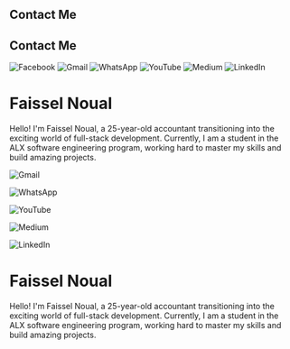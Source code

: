 ## Contact Me


## Contact Me

![Facebook](https://img.shields.io/badge/Facebook-%231877F2.svg?style=for-the-badge&logo=Facebook&logoColor=white) ![Gmail](https://img.shields.io/badge/Gmail-D14836?style=for-the-badge&logo=gmail&logoColor=white)   ![WhatsApp](https://img.shields.io/badge/WhatsApp-25D366?style=for-the-badge&logo=whatsapp&logoColor=white)  ![YouTube](https://img.shields.io/badge/YouTube-%23FF0000.svg?style=for-the-badge&logo=YouTube&logoColor=white) ![Medium](https://img.shields.io/badge/Medium-12100E?style=for-the-badge&logo=medium&logoColor=white) ![LinkedIn](https://img.shields.io/badge/linkedin-%230077B5.svg?style=for-the-badge&logo=linkedin&logoColor=white)




# Faissel Noual

Hello! I'm Faissel Noual, a 25-year-old accountant transitioning into the exciting world of full-stack development. Currently, I am a student in the ALX software engineering program, working hard to master my skills and build amazing projects.





![Gmail](https://img.shields.io/badge/Gmail-D14836?style=for-the-badge&logo=gmail&logoColor=white)  

![WhatsApp](https://img.shields.io/badge/WhatsApp-25D366?style=for-the-badge&logo=whatsapp&logoColor=white)  

![YouTube](https://img.shields.io/badge/YouTube-%23FF0000.svg?style=for-the-badge&logo=YouTube&logoColor=white) 

![Medium](https://img.shields.io/badge/Medium-12100E?style=for-the-badge&logo=medium&logoColor=white) 

![LinkedIn](https://img.shields.io/badge/linkedin-%230077B5.svg?style=for-the-badge&logo=linkedin&logoColor=white)




# Faissel Noual

Hello! I'm Faissel Noual, a 25-year-old accountant transitioning into the exciting world of full-stack development. Currently, I am a student in the ALX software engineering program, working hard to master my skills and build amazing projects.




